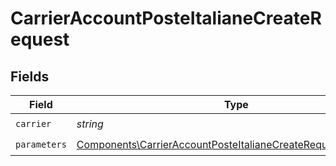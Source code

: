 # CarrierAccountPosteItalianeCreateRequest


## Fields

| Field                                                                                                                                          | Type                                                                                                                                           | Required                                                                                                                                       | Description                                                                                                                                    | Example                                                                                                                                        |
| ---------------------------------------------------------------------------------------------------------------------------------------------- | ---------------------------------------------------------------------------------------------------------------------------------------------- | ---------------------------------------------------------------------------------------------------------------------------------------------- | ---------------------------------------------------------------------------------------------------------------------------------------------- | ---------------------------------------------------------------------------------------------------------------------------------------------- |
| `carrier`                                                                                                                                      | *string*                                                                                                                                       | :heavy_check_mark:                                                                                                                             | N/A                                                                                                                                            | poste_italiane                                                                                                                                 |
| `parameters`                                                                                                                                   | [Components\CarrierAccountPosteItalianeCreateRequestParameters](../../Models/Components/CarrierAccountPosteItalianeCreateRequestParameters.md) | :heavy_check_mark:                                                                                                                             | N/A                                                                                                                                            |                                                                                                                                                |